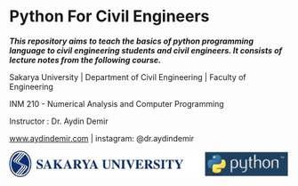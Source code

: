 # Python For Civil Engineers

***This repository aims to teach the basics of python programming language to civil engineering students and civil engineers. It consists of lecture notes from the following course.***

Sakarya University | Department of Civil Engineering | Faculty of Engineering

INM 210 - Numerical Analysis and Computer Programming

Instructor : Dr. Aydin Demir

www.aydindemir.com | instagram: @dr.aydindemir

<img src="./Figures/SAUyatay2logo1.jpg" align="left"/> <br> 
<br> 
